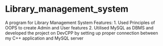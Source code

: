 # Library_management_system
A program for Library Management System Features: 1. Used Principles of OOPS to create Admin and User features 2. Utilised MySQL as DBMS and developed the project on DevCPP by setting up proper connection between my C++ application and MySQL server
